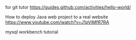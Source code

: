 
for git tutor
https://guides.github.com/activities/hello-world/



How to deploy Java web project to a real website
https://www.youtube.com/watch?v=J1pViMfR7RA



mysql workbench tutorial

